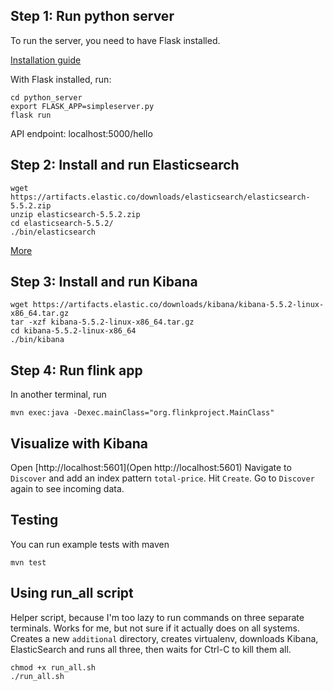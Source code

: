 ## Step 1: Run python server
To run the server, you need to have Flask installed.

[Installation guide](http://flask.pocoo.org/docs/0.12/installation/)

With Flask installed, run:
```
cd python_server
export FLASK_APP=simpleserver.py
flask run
```
API endpoint: localhost:5000/hello

## Step 2: Install and run Elasticsearch 
```
wget https://artifacts.elastic.co/downloads/elasticsearch/elasticsearch-5.5.2.zip
unzip elasticsearch-5.5.2.zip
cd elasticsearch-5.5.2/
./bin/elasticsearch
```
[More](https://www.elastic.co/guide/en/elasticsearch/reference/current/zip-targz.html)

## Step 3: Install and run Kibana
```
wget https://artifacts.elastic.co/downloads/kibana/kibana-5.5.2-linux-x86_64.tar.gz
tar -xzf kibana-5.5.2-linux-x86_64.tar.gz
cd kibana-5.5.2-linux-x86_64
./bin/kibana 
```

## Step 4: Run flink app
In another terminal, run
```
mvn exec:java -Dexec.mainClass="org.flinkproject.MainClass"
```

## Visualize with Kibana
Open [http://localhost:5601](Open http://localhost:5601)
Navigate to `Discover` and add an index pattern `total-price`. Hit `Create`.
Go to `Discover` again to see incoming data.

## Testing
You can run example tests with maven
```
mvn test
```

## Using run_all script
Helper script, because I'm too lazy to run commands on three separate terminals. Works for me, but not sure if it actually does on all systems.
Creates a new `additional` directory, creates virtualenv, downloads Kibana, ElasticSearch and
runs all three, then waits for Ctrl-C to kill them all. 
```
chmod +x run_all.sh
./run_all.sh
```